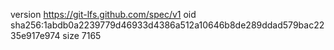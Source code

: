 version https://git-lfs.github.com/spec/v1
oid sha256:1abdb0a2239779d46933d4386a512a10646b8de289ddad579bac2235e917e974
size 7165
